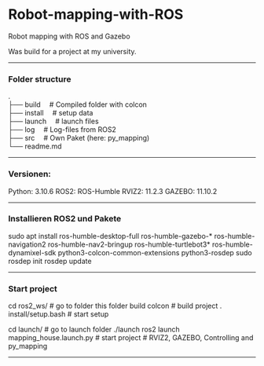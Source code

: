 # Robot-mapping-with-ROS
Robot mapping with ROS and Gazebo

Was build for a project at my university.

------------------------------------------------------------------------------------------
### Folder structure
.<br>
├── build                   &emsp;# Compiled folder with colcon<br>
├── install                 &emsp;# setup data<br>
├── launch                  &emsp;# launch files<br>
├── log                     &emsp;# Log-files from ROS2<br>
├── src                     &emsp;# Own Paket (here: py_mapping)<br>
└── readme.md<br>


------------------------------------------------------------------------------------------
### Versionen:

Python: 3.10.6
ROS2:   ROS-Humble
RVIZ2:  11.2.3
GAZEBO: 11.10.2


------------------------------------------------------------------------------------------
### Installieren ROS2 und Pakete

sudo apt install ros-humble-desktop-full ros-humble-gazebo-* ros-humble-navigation2 ros-humble-nav2-bringup ros-humble-turtlebot3* ros-humble-dynamixel-sdk python3-colcon-common-extensions python3-rosdep
sudo rosdep init
rosdep update


------------------------------------------------------------------------------------------
### Start project
cd ros2_ws/                           # go to folder this folder
build colcon                          # build project
. install/setup.bash                  # start setup

cd launch/                            # go to launch folder ./launch
ros2 launch mapping_house.launch.py   # start project
                                      # RVIZ2, GAZEBO, Controlling and py_mapping 

------------------------------------------------------------------------------------------
